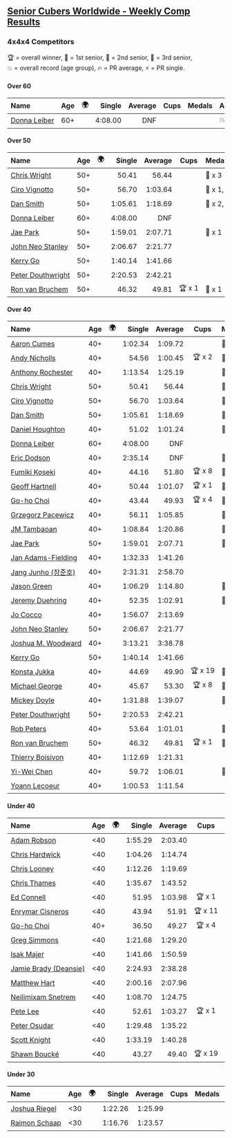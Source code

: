 <style>table {white-space: nowrap;}</style>
<link rel="stylesheet" type="text/css" href="/scw-comp/css/flags.css" />

## [Senior Cubers Worldwide - Weekly Comp Results](/scw-comp/results/)
### 4x4x4 Competitors

<span style="white-space: nowrap;">🏆 = overall winner</span>, <span style="white-space: nowrap;">🥇 = 1st senior</span>, <span style="white-space: nowrap;">🥈 = 2nd senior</span>, <span style="white-space: nowrap;">🥉 = 3rd senior</span>, <span style="white-space: nowrap;">💥 = overall record (age group)</span>, <span style="white-space: nowrap;">🔥 = PR average</span>, <span style="white-space: nowrap;">⚡ = PR single</span>.

#### Over 60

| Name | Age | 🌍 | Single | Average | Cups | Medals | Achievements |
| :-- | :--: | :--: | --: | --: | :--: | :-- | :-- |
| [Donna Leiber](../../persons/donna_leiber/444.md) | 60+ | <i class="flag flag-US" /> | 4:08.00 | DNF |  |  | 💥 x 3, ⚡ x 3 |

#### Over 50

| Name | Age | 🌍 | Single | Average | Cups | Medals | Achievements |
| :-- | :--: | :--: | --: | --: | :--: | :-- | :-- |
| [Chris Wright](../../persons/chris_wright/444.md) | 50+ | <i class="flag flag-GB" /> | 50.41 | 56.44 |  | 🥈 x 3 | 💥 x 1, 🔥 x 1, ⚡ x 1 |
| [Ciro Vignotto](../../persons/ciro_vignotto/444.md) | 50+ | <i class="flag flag-IT" /> | 56.70 | 1:03.64 |  | 🥇 x 1, 🥈 x 2, 🥉 x 1 | 🔥 x 4, ⚡ x 1 |
| [Dan Smith](../../persons/dan_smith/444.md) | 50+ | <i class="flag flag-US" /> | 1:05.61 | 1:18.69 |  | 🥇 x 2, 🥈 x 5, 🥉 x 12 | 💥 x 1, 🔥 x 9, ⚡ x 6 |
| [Donna Leiber](../../persons/donna_leiber/444.md) | 60+ | <i class="flag flag-US" /> | 4:08.00 | DNF |  |  | 💥 x 3, ⚡ x 3 |
| [Jae Park](../../persons/jae_park/444.md) | 50+ | <i class="flag flag-US" /> | 1:59.01 | 2:07.71 |  | 🥉 x 1 | 🔥 x 7, ⚡ x 7 |
| [John Neo Stanley](../../persons/john_neo_stanley/444.md) | 50+ | <i class="flag flag-GB" /> | 2:06.67 | 2:21.77 |  |  | 🔥 x 1, ⚡ x 1 |
| [Kerry Go](../../persons/kerry_go/444.md) | 50+ | <i class="flag flag-US" /> | 1:40.14 | 1:41.66 |  |  | 🔥 x 3, ⚡ x 3 |
| [Peter Douthwright](../../persons/peter_douthwright/444.md) | 50+ | <i class="flag flag-CA" /> | 2:20.53 | 2:42.21 |  |  | 🔥 x 2, ⚡ x 3 |
| [Ron van Bruchem](../../persons/ron_van_bruchem/444.md) | 50+ | <i class="flag flag-NL" /> | 46.32 | 49.81 | 🏆 x 1 | 🥇 x 1 | 💥 x 1, 🔥 x 1, ⚡ x 1 |

#### Over 40

| Name | Age | 🌍 | Single | Average | Cups | Medals | Achievements |
| :-- | :--: | :--: | --: | --: | :--: | :-- | :-- |
| [Aaron Cumes](../../persons/aaron_cumes/444.md) | 40+ | <i class="flag flag-GB" /> | 1:02.34 | 1:09.72 |  | 🥇 x 1, 🥈 x 1, 🥉 x 8 | 🔥 x 10, ⚡ x 6 |
| [Andy Nicholls](../../persons/andy_nicholls/444.md) | 40+ | <i class="flag flag-GB" /> | 54.56 | 1:00.45 | 🏆 x 2 | 🥇 x 3, 🥈 x 8, 🥉 x 1 | 🔥 x 5, ⚡ x 4 |
| [Anthony Rochester](../../persons/anthony_rochester/444.md) | 40+ | <i class="flag flag-AU" /> | 1:13.54 | 1:25.19 |  | 🥉 x 2 | 🔥 x 2, ⚡ x 3 |
| [Chris Wright](../../persons/chris_wright/444.md) | 50+ | <i class="flag flag-GB" /> | 50.41 | 56.44 |  | 🥈 x 3 | 💥 x 1, 🔥 x 1, ⚡ x 1 |
| [Ciro Vignotto](../../persons/ciro_vignotto/444.md) | 50+ | <i class="flag flag-IT" /> | 56.70 | 1:03.64 |  | 🥇 x 1, 🥈 x 2, 🥉 x 1 | 🔥 x 4, ⚡ x 1 |
| [Dan Smith](../../persons/dan_smith/444.md) | 50+ | <i class="flag flag-US" /> | 1:05.61 | 1:18.69 |  | 🥇 x 2, 🥈 x 5, 🥉 x 12 | 💥 x 1, 🔥 x 9, ⚡ x 6 |
| [Daniel Houghton](../../persons/daniel_houghton/444.md) | 40+ | <i class="flag flag-CH" /> | 51.02 | 1:01.24 |  | 🥇 x 1, 🥈 x 1 | 🔥 x 2, ⚡ x 2 |
| [Donna Leiber](../../persons/donna_leiber/444.md) | 60+ | <i class="flag flag-US" /> | 4:08.00 | DNF |  |  | 💥 x 3, ⚡ x 3 |
| [Eric Dodson](../../persons/eric_dodson/444.md) | 40+ | <i class="flag flag-US" /> | 2:35.14 | DNF |  | 🥉 x 1 | ⚡ x 1 |
| [Fumiki Koseki](../../persons/fumiki_koseki/444.md) | 40+ | <i class="flag flag-JP" /> | 44.16 | 51.80 | 🏆 x 8 | 🥇 x 14, 🥈 x 10 | 💥 x 1, 🔥 x 4, ⚡ x 4 |
| [Geoff Hartnell](../../persons/geoff_hartnell/444.md) | 40+ | <i class="flag flag-GB" /> | 50.44 | 1:01.07 | 🏆 x 1 | 🥇 x 7, 🥈 x 17, 🥉 x 22 | 🔥 x 8, ⚡ x 8 |
| [Go-ho Choi](../../persons/go_ho_choi/444.md) | 40+ | <i class="flag flag-KR" /> | 43.44 | 49.93 | 🏆 x 4 | 🥇 x 1 | 💥 x 5, 🔥 x 4, ⚡ x 6 |
| [Grzegorz Pacewicz](../../persons/grzegorz_pacewicz/444.md) | 40+ | <i class="flag flag-PL" /> | 56.11 | 1:05.85 |  | 🥈 x 2 | 🔥 x 2, ⚡ x 1 |
| [JM Tambaoan](../../persons/jm_tambaoan/444.md) | 40+ | <i class="flag flag-PH" /> | 1:08.84 | 1:20.86 |  | 🥈 x 1, 🥉 x 3 | 🔥 x 3, ⚡ x 5 |
| [Jae Park](../../persons/jae_park/444.md) | 50+ | <i class="flag flag-US" /> | 1:59.01 | 2:07.71 |  | 🥉 x 1 | 🔥 x 7, ⚡ x 7 |
| [Jan Adams-Fielding](../../persons/jan_adams_fielding/444.md) | 40+ | <i class="flag flag-GB" /> | 1:32.33 | 1:41.26 |  |  | 🔥 x 6, ⚡ x 4 |
| [Jang Junho (장준호)](../../persons/jang_junho/444.md) | 40+ | <i class="flag flag-KR" /> | 2:31.31 | 2:58.70 |  |  | 🔥 x 1, ⚡ x 1 |
| [Jason Green](../../persons/jason_green/444.md) | 40+ | <i class="flag flag-US" /> | 1:06.29 | 1:14.80 |  | 🥈 x 1 | 🔥 x 2, ⚡ x 2 |
| [Jeremy Duehring](../../persons/jeremy_duehring/444.md) | 40+ | <i class="flag flag-US" /> | 52.35 | 1:02.91 |  | 🥈 x 2, 🥉 x 7 | 🔥 x 2, ⚡ x 2 |
| [Jo Cocco](../../persons/jo_cocco/444.md) | 40+ | <i class="flag flag-GB" /> | 1:56.07 | 2:13.69 |  |  | 🔥 x 4, ⚡ x 5 |
| [John Neo Stanley](../../persons/john_neo_stanley/444.md) | 50+ | <i class="flag flag-GB" /> | 2:06.67 | 2:21.77 |  |  | 🔥 x 1, ⚡ x 1 |
| [Joshua M. Woodward](../../persons/joshua_m_woodward/444.md) | 40+ | <i class="flag flag-US" /> | 3:13.21 | 3:38.78 |  |  | 🔥 x 1, ⚡ x 1 |
| [Kerry Go](../../persons/kerry_go/444.md) | 50+ | <i class="flag flag-US" /> | 1:40.14 | 1:41.66 |  |  | 🔥 x 3, ⚡ x 3 |
| [Konsta Jukka](../../persons/konsta_jukka/444.md) | 40+ | <i class="flag flag-FI" /> | 44.69 | 49.90 | 🏆 x 19 | 🥇 x 26, 🥈 x 8, 🥉 x 2 | 🔥 x 7, ⚡ x 8 |
| [Michael George](../../persons/michael_george/444.md) | 40+ | <i class="flag flag-GB" /> | 45.67 | 53.30 | 🏆 x 8 | 🥇 x 18, 🥈 x 3 | 💥 x 3, 🔥 x 2, ⚡ x 2 |
| [Mickey Doyle](../../persons/mickey_doyle/444.md) | 40+ | <i class="flag flag-US" /> | 1:31.88 | 1:39.07 |  | 🥈 x 1, 🥉 x 2 | 🔥 x 3, ⚡ x 4 |
| [Peter Douthwright](../../persons/peter_douthwright/444.md) | 50+ | <i class="flag flag-CA" /> | 2:20.53 | 2:42.21 |  |  | 🔥 x 2, ⚡ x 3 |
| [Rob Peters](../../persons/rob_peters/444.md) | 40+ | <i class="flag flag-US" /> | 53.64 | 1:01.01 |  | 🥈 x 4, 🥉 x 1 | 🔥 x 3, ⚡ x 2 |
| [Ron van Bruchem](../../persons/ron_van_bruchem/444.md) | 50+ | <i class="flag flag-NL" /> | 46.32 | 49.81 | 🏆 x 1 | 🥇 x 1 | 💥 x 1, 🔥 x 1, ⚡ x 1 |
| [Thierry Boisivon](../../persons/thierry_boisivon/444.md) | 40+ | <i class="flag flag-FR" /> | 1:12.69 | 1:21.31 |  |  | 🔥 x 2, ⚡ x 3 |
| [Yi-Wei Chen](../../persons/yi_wei_chen/444.md) | 40+ | <i class="flag flag-TW" /> | 59.72 | 1:06.01 |  | 🥈 x 5, 🥉 x 10 | 🔥 x 11, ⚡ x 5 |
| [Yoann Lecoeur](../../persons/yoann_lecoeur/444.md) | 40+ | <i class="flag flag-FR" /> | 1:00.53 | 1:11.54 |  |  | 🔥 x 2, ⚡ x 1 |

#### Under 40

| Name | Age | 🌍 | Single | Average | Cups | Medals | Achievements |
| :-- | :--: | :--: | --: | --: | :--: | :-- | :-- |
| [Adam Robson](../../persons/adam_robson/444.md) | <40 | <i class="flag flag-GB" /> | 1:55.29 | 2:03.40 |  |  | 🔥 x 1, ⚡ x 2 |
| [Chris Hardwick](../../persons/chris_hardwick/444.md) | <40 | <i class="flag flag-US" /> | 1:04.26 | 1:14.74 |  |  | 🔥 x 2, ⚡ x 2 |
| [Chris Looney](../../persons/chris_looney/444.md) | <40 | <i class="flag flag-US" /> | 1:12.26 | 1:19.69 |  |  | 🔥 x 2, ⚡ x 2 |
| [Chris Thames](../../persons/chris_thames/444.md) | <40 | <i class="flag flag-US" /> | 1:35.67 | 1:43.52 |  |  | 🔥 x 8, ⚡ x 9 |
| [Ed Connell](../../persons/ed_connell/444.md) | <40 | <i class="flag flag-IE" /> | 51.95 | 1:03.98 | 🏆 x 1 |  | 🔥 x 4, ⚡ x 5 |
| [Enrymar Cisneros](../../persons/enrymar_cisneros/444.md) | <40 | <i class="flag flag-VE" /> | 43.94 | 51.91 | 🏆 x 11 |  | 🔥 x 4, ⚡ x 4 |
| [Go-ho Choi](../../persons/go_ho_choi/444.md) | 40+ | <i class="flag flag-KR" /> | 36.50 | 49.27 | 🏆 x 4 | 🥇 x 1 | 💥 x 5, 🔥 x 4, ⚡ x 6 |
| [Greg Simmons](../../persons/greg_simmons/444.md) | <40 | <i class="flag flag-GB" /> | 1:21.68 | 1:29.20 |  |  | 🔥 x 1, ⚡ x 1 |
| [Isak Majer](../../persons/isak_majer/444.md) | <40 | <i class="flag flag-NL" /> | 1:41.66 | 1:50.59 |  |  | 🔥 x 1, ⚡ x 1 |
| [Jamie Brady (Deansie)](../../persons/jamie_brady/444.md) | <40 | <i class="flag flag-GB" /> | 2:24.93 | 2:38.28 |  |  | 🔥 x 1, ⚡ x 1 |
| [Matthew Hart](../../persons/matthew_hart/444.md) | <40 | <i class="flag flag-GB" /> | 2:00.16 | 2:07.96 |  |  | 🔥 x 1, ⚡ x 1 |
| [Neilimixam Snetrem](../../persons/neilimixam_snetrem/444.md) | <40 | <i class="flag flag-BE" /> | 1:08.70 | 1:24.75 |  |  | 🔥 x 1, ⚡ x 1 |
| [Pete Lee](../../persons/pete_lee/444.md) | <40 | <i class="flag flag-GB" /> | 52.61 | 1:03.27 | 🏆 x 1 |  | 🔥 x 9, ⚡ x 9 |
| [Peter Osudar](../../persons/peter_osudar/444.md) | <40 | <i class="flag flag-CA" /> | 1:29.48 | 1:35.22 |  |  | 🔥 x 1, ⚡ x 1 |
| [Scott Knight](../../persons/scott_knight/444.md) | <40 | <i class="flag flag-GB" /> | 1:33.19 | 1:40.28 |  |  | 🔥 x 2, ⚡ x 2 |
| [Shawn Boucké](../../persons/shawn_boucke/444.md) | <40 | <i class="flag flag-US" /> | 43.27 | 49.40 | 🏆 x 19 |  | 💥 x 1, 🔥 x 2, ⚡ x 7 |

#### Under 30

| Name | Age | 🌍 | Single | Average | Cups | Medals | Achievements |
| :-- | :--: | :--: | --: | --: | :--: | :-- | :-- |
| [Joshua Riegel](../../persons/joshua_riegel/444.md) | <30 | <i class="flag flag-US" /> | 1:22.26 | 1:25.99 |  |  | 🔥 x 4, ⚡ x 4 |
| [Raimon Schaap](../../persons/raimon_schaap/444.md) | <30 | <i class="flag flag-NL" /> | 1:16.76 | 1:23.57 |  |  | 🔥 x 3, ⚡ x 2 |


<!-- Global site tag (gtag.js) - Google Analytics -->
<script async src="https://www.googletagmanager.com/gtag/js?id=UA-86348435-3"></script>
<script>window.dataLayer = window.dataLayer || []; function gtag() {dataLayer.push(arguments);} gtag('js', new Date()); gtag('config', 'UA-86348435-3');</script>
